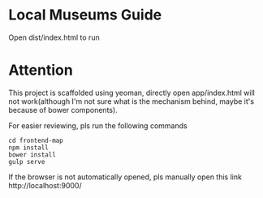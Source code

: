 Local Museums Guide
==================
Open dist/index.html to run

Attention
=================
This project is scaffolded using yeoman, directly open app/index.html will not work(although I'm not sure what is the mechanism behind, maybe it's because of bower components).

For easier reviewing, pls run the following commands
~~~
cd frontend-map
npm install
bower install
gulp serve
~~~

If the browser is not automatically opened, pls manually open this link http://localhost:9000/

